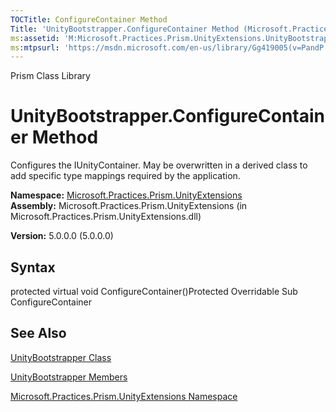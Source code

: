 ```yaml
---
TOCTitle: ConfigureContainer Method
Title: 'UnityBootstrapper.ConfigureContainer Method (Microsoft.Practices.Prism.UnityExtensions)'
ms:assetid: 'M:Microsoft.Practices.Prism.UnityExtensions.UnityBootstrapper.ConfigureContainer'
ms:mtpsurl: 'https://msdn.microsoft.com/en-us/library/Gg419005(v=PandP.50)'
---
```


Prism Class Library

UnityBootstrapper.ConfigureContainer Method
===============================================

Configures the IUnityContainer. May be overwritten in a derived class to add specific type mappings required by the application.

**Namespace:** [Microsoft.Practices.Prism.UnityExtensions](https://msdn.microsoft.com/library/microsoft.practices.prism.unityextensions)
**Assembly:** Microsoft.Practices.Prism.UnityExtensions (in Microsoft.Practices.Prism.UnityExtensions.dll)

**Version:** 5.0.0.0 (5.0.0.0)

## Syntax


protected virtual void ConfigureContainer()Protected Overridable Sub ConfigureContainer

See Also
--------


[UnityBootstrapper Class](https://msdn.microsoft.com/library/microsoft.practices.prism.unityextensions.unitybootstrapper)

[UnityBootstrapper Members](https://msdn.microsoft.com/allmembers.t:microsoft.practices.prism.unityextensions.unitybootstrapper)

[Microsoft.Practices.Prism.UnityExtensions Namespace](https://msdn.microsoft.com/library/microsoft.practices.prism.unityextensions)
